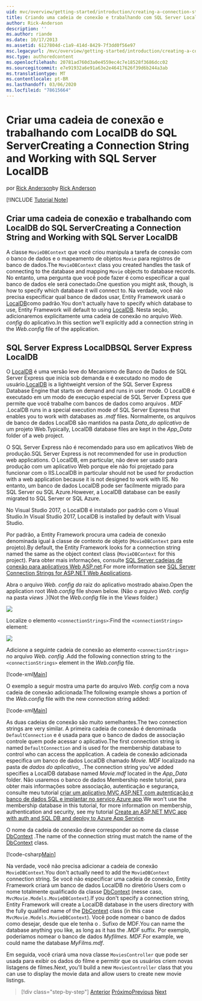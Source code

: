 ```yaml
---
uid: mvc/overview/getting-started/introduction/creating-a-connection-string
title: Criando uma cadeia de conexão e trabalhando com SQL Server LocalDB | Microsoft Docs
author: Rick-Anderson
description: ''
ms.author: riande
ms.date: 10/17/2013
ms.assetid: 6127804d-c1a9-414d-8429-7f3dd0f56e97
msc.legacyurl: /mvc/overview/getting-started/introduction/creating-a-connection-string
msc.type: authoredcontent
ms.openlocfilehash: 20781ad760d3a0e4559ec4c7e18528f3686dcc02
ms.sourcegitcommit: e7e91932a6e91a63e2e46417626f39d6b244a3ab
ms.translationtype: MT
ms.contentlocale: pt-BR
ms.lasthandoff: 03/06/2020
ms.locfileid: "78615664"
---
```

# <a name="creating-a-connection-string-and-working-with-sql-server-localdb"></a><span data-ttu-id="2e28c-102">Criar uma cadeia de conexão e trabalhando com LocalDB do SQL Server</span><span class="sxs-lookup"><span data-stu-id="2e28c-102">Creating a Connection String and Working with SQL Server LocalDB</span></span>

<span data-ttu-id="2e28c-103">por [Rick Anderson](https://twitter.com/RickAndMSFT)</span><span class="sxs-lookup"><span data-stu-id="2e28c-103">by [Rick Anderson](https://twitter.com/RickAndMSFT)</span></span>

[!INCLUDE [Tutorial Note](index.md)]

## <a name="creating-a-connection-string-and-working-with-sql-server-localdb"></a><span data-ttu-id="2e28c-104">Criar uma cadeia de conexão e trabalhando com LocalDB do SQL Server</span><span class="sxs-lookup"><span data-stu-id="2e28c-104">Creating a Connection String and Working with SQL Server LocalDB</span></span>

<span data-ttu-id="2e28c-105">A classe `MovieDBContext` que você criou manipula a tarefa de conexão com o banco de dados e o mapeamento de objetos `Movie` para registros de banco de dados.</span><span class="sxs-lookup"><span data-stu-id="2e28c-105">The `MovieDBContext` class you created handles the task of connecting to the database and mapping `Movie` objects to database records.</span></span> <span data-ttu-id="2e28c-106">No entanto, uma pergunta que você pode fazer é como especificar a qual banco de dados ele será conectado.</span><span class="sxs-lookup"><span data-stu-id="2e28c-106">One question you might ask, though, is how to specify which database it will connect to.</span></span> <span data-ttu-id="2e28c-107">Na verdade, você não precisa especificar qual banco de dados usar, Entity Framework usará o [LocalDB](https://docs.microsoft.com/sql/database-engine/configure-windows/sql-server-2016-express-localdb)como padrão.</span><span class="sxs-lookup"><span data-stu-id="2e28c-107">You don't actually have to specify which database to use, Entity Framework will default to using [LocalDB](https://docs.microsoft.com/sql/database-engine/configure-windows/sql-server-2016-express-localdb).</span></span> <span data-ttu-id="2e28c-108">Nesta seção, adicionaremos explicitamente uma cadeia de conexão no arquivo *Web. config* do aplicativo.</span><span class="sxs-lookup"><span data-stu-id="2e28c-108">In this section we'll explicitly add a connection string in the *Web.config* file of the application.</span></span>

## <a name="sql-server-express-localdb"></a><span data-ttu-id="2e28c-109">SQL Server Express LocalDB</span><span class="sxs-lookup"><span data-stu-id="2e28c-109">SQL Server Express LocalDB</span></span>

<span data-ttu-id="2e28c-110">O [LocalDB](https://docs.microsoft.com/sql/database-engine/configure-windows/sql-server-2016-express-localdb) é uma versão leve do Mecanismo de Banco de Dados de SQL Server Express que inicia sob demanda e é executado no modo de usuário.</span><span class="sxs-lookup"><span data-stu-id="2e28c-110">[LocalDB](https://docs.microsoft.com/sql/database-engine/configure-windows/sql-server-2016-express-localdb) is a lightweight version of the SQL Server Express Database Engine that starts on demand and runs in user mode.</span></span> <span data-ttu-id="2e28c-111">O LocalDB é executado em um modo de execução especial de SQL Server Express que permite que você trabalhe com bancos de dados como arquivos *. MDF* .</span><span class="sxs-lookup"><span data-stu-id="2e28c-111">LocalDB runs in a special execution mode of SQL Server Express that enables you to work with databases as *.mdf* files.</span></span> <span data-ttu-id="2e28c-112">Normalmente, os arquivos de banco de dados LocalDB são mantidos na pasta *Data\_do aplicativo* de um projeto Web.</span><span class="sxs-lookup"><span data-stu-id="2e28c-112">Typically, LocalDB database files are kept in the *App\_Data* folder of a web project.</span></span>

<span data-ttu-id="2e28c-113">O SQL Server Express não é recomendado para uso em aplicativos Web de produção.</span><span class="sxs-lookup"><span data-stu-id="2e28c-113">SQL Server Express is not recommended for use in production web applications.</span></span> <span data-ttu-id="2e28c-114">O LocalDB, em particular, não deve ser usado para produção com um aplicativo Web porque ele não foi projetado para funcionar com o IIS.</span><span class="sxs-lookup"><span data-stu-id="2e28c-114">LocalDB in particular should not be used for production with a web application because it is not designed to work with IIS.</span></span> <span data-ttu-id="2e28c-115">No entanto, um banco de dados LocalDB pode ser facilmente migrado para SQL Server ou SQL Azure.</span><span class="sxs-lookup"><span data-stu-id="2e28c-115">However, a LocalDB database can be easily migrated to SQL Server or SQL Azure.</span></span>

<span data-ttu-id="2e28c-116">No Visual Studio 2017, o LocalDB é instalado por padrão com o Visual Studio.</span><span class="sxs-lookup"><span data-stu-id="2e28c-116">In Visual Studio 2017, LocalDB is installed by default with Visual Studio.</span></span>

<span data-ttu-id="2e28c-117">Por padrão, a Entity Framework procura uma cadeia de conexão denominada igual à classe de contexto de objeto (`MovieDBContext` para este projeto).</span><span class="sxs-lookup"><span data-stu-id="2e28c-117">By default, the Entity Framework looks for a connection string named the same as the object context class (`MovieDBContext` for this project).</span></span> <span data-ttu-id="2e28c-118">Para obter mais informações, consulte [SQL Server cadeias de conexão para aplicativos Web ASP.net](https://msdn.microsoft.com/library/jj653752.aspx).</span><span class="sxs-lookup"><span data-stu-id="2e28c-118">For more information see [SQL Server Connection Strings for ASP.NET Web Applications](https://msdn.microsoft.com/library/jj653752.aspx).</span></span>

<span data-ttu-id="2e28c-119">Abra o arquivo *Web. config da* raiz do aplicativo mostrado abaixo.</span><span class="sxs-lookup"><span data-stu-id="2e28c-119">Open the application root *Web.config* file shown below.</span></span> <span data-ttu-id="2e28c-120">(Não o arquivo *Web. config* na pasta *views* .)</span><span class="sxs-lookup"><span data-stu-id="2e28c-120">(Not the *Web.config* file in the *Views* folder.)</span></span>

![](creating-a-connection-string/_static/image1.png)

<span data-ttu-id="2e28c-121">Localize o elemento `<connectionStrings>`:</span><span class="sxs-lookup"><span data-stu-id="2e28c-121">Find the `<connectionStrings>` element:</span></span>

![](creating-a-connection-string/_static/image2.png)

<span data-ttu-id="2e28c-122">Adicione a seguinte cadeia de conexão ao elemento `<connectionStrings>` no arquivo *Web. config* .</span><span class="sxs-lookup"><span data-stu-id="2e28c-122">Add the following connection string to the `<connectionStrings>` element in the *Web.config* file.</span></span>

[!code-xml[Main](creating-a-connection-string/samples/sample1.xml)]

<span data-ttu-id="2e28c-123">O exemplo a seguir mostra uma parte do arquivo *Web. config* com a nova cadeia de conexão adicionada:</span><span class="sxs-lookup"><span data-stu-id="2e28c-123">The following example shows a portion of the *Web.config* file with the new connection string added:</span></span>

[!code-xml[Main](creating-a-connection-string/samples/sample2.xml)]

<span data-ttu-id="2e28c-124">As duas cadeias de conexão são muito semelhantes.</span><span class="sxs-lookup"><span data-stu-id="2e28c-124">The two connection strings are very similar.</span></span> <span data-ttu-id="2e28c-125">A primeira cadeia de conexão é denominada `DefaultConnection` e é usada para que o banco de dados de associação controle quem pode acessar o aplicativo.</span><span class="sxs-lookup"><span data-stu-id="2e28c-125">The first connection string is named `DefaultConnection` and is used for the membership database to control who can access the application.</span></span> <span data-ttu-id="2e28c-126">A cadeia de conexão adicionada especifica um banco de dados LocalDB chamado *Movie. MDF* localizado na pasta de *dados do aplicativo\_* .</span><span class="sxs-lookup"><span data-stu-id="2e28c-126">The connection string you've added specifies a LocalDB database named *Movie.mdf* located in the *App\_Data* folder.</span></span> <span data-ttu-id="2e28c-127">Não usaremos o banco de dados Membership neste tutorial, para obter mais informações sobre associação, autenticação e segurança, consulte meu tutorial [criar um aplicativo MVC ASP.NET com autenticação e banco de dados SQL e implantar no serviço Azure app](https://docs.microsoft.com/aspnet/core/security/authorization/secure-data).</span><span class="sxs-lookup"><span data-stu-id="2e28c-127">We won't use the membership database in this tutorial, for more information on membership, authentication and security, see my tutorial [Create an ASP.NET MVC app with auth and SQL DB and deploy to Azure App Service](https://docs.microsoft.com/aspnet/core/security/authorization/secure-data).</span></span>

<span data-ttu-id="2e28c-128">O nome da cadeia de conexão deve corresponder ao nome da classe [DbContext](https://msdn.microsoft.com/library/system.data.entity.dbcontext(v=vs.103).aspx) .</span><span class="sxs-lookup"><span data-stu-id="2e28c-128">The name of the connection string must match the name of the [DbContext](https://msdn.microsoft.com/library/system.data.entity.dbcontext(v=vs.103).aspx) class.</span></span>

[!code-csharp[Main](creating-a-connection-string/samples/sample3.cs?highlight=15)]

<span data-ttu-id="2e28c-129">Na verdade, você não precisa adicionar a cadeia de conexão `MovieDBContext`.</span><span class="sxs-lookup"><span data-stu-id="2e28c-129">You don't actually need to add the `MovieDBContext` connection string.</span></span> <span data-ttu-id="2e28c-130">Se você não especificar uma cadeia de conexão, Entity Framework criará um banco de dados LocalDB no diretório Users com o nome totalmente qualificado da classe [DbContext](https://msdn.microsoft.com/library/system.data.entity.dbcontext(v=vs.103).aspx) (nesse caso, `MvcMovie.Models.MovieDBContext`).</span><span class="sxs-lookup"><span data-stu-id="2e28c-130">If you don't specify a connection string, Entity Framework will create a LocalDB database in the users directory with the fully qualified name of the [DbContext](https://msdn.microsoft.com/library/system.data.entity.dbcontext(v=vs.103).aspx) class (in this case `MvcMovie.Models.MovieDBContext`).</span></span> <span data-ttu-id="2e28c-131">Você pode nomear o banco de dados como desejar, desde que ele tenha o *.* Sufixo de MDF.</span><span class="sxs-lookup"><span data-stu-id="2e28c-131">You can name the database anything you like, as long as it has the *.MDF* suffix.</span></span> <span data-ttu-id="2e28c-132">Por exemplo, poderíamos nomear o banco de dados *Myfilmes. MDF*.</span><span class="sxs-lookup"><span data-stu-id="2e28c-132">For example, we could name the database *MyFilms.mdf*.</span></span>

<span data-ttu-id="2e28c-133">Em seguida, você criará uma nova classe `MoviesController` que pode ser usada para exibir os dados do filme e permitir que os usuários criem novas listagens de filmes.</span><span class="sxs-lookup"><span data-stu-id="2e28c-133">Next, you'll build a new `MoviesController` class that you can use to display the movie data and allow users to create new movie listings.</span></span>

> [!div class="step-by-step"]
> <span data-ttu-id="2e28c-134">[Anterior](adding-a-model.md)
> [Próximo](accessing-your-models-data-from-a-controller.md)</span><span class="sxs-lookup"><span data-stu-id="2e28c-134">[Previous](adding-a-model.md)
[Next](accessing-your-models-data-from-a-controller.md)</span></span>
